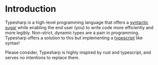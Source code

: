 # Introduction

Typesharp is a high-level programming language that offers a [syntactic sugar]() while enabling the end user (you) to write code more efficiently and more legibly. Non-strict, dynamic types are a pain in programming. Typesharp offers a solution to this but implementing a [typescript](https://www.typescriptlang.org/) like syntax!

Please consider, Typesharp is highly inspired by rust and typescript, and serves no intentions to replace them.